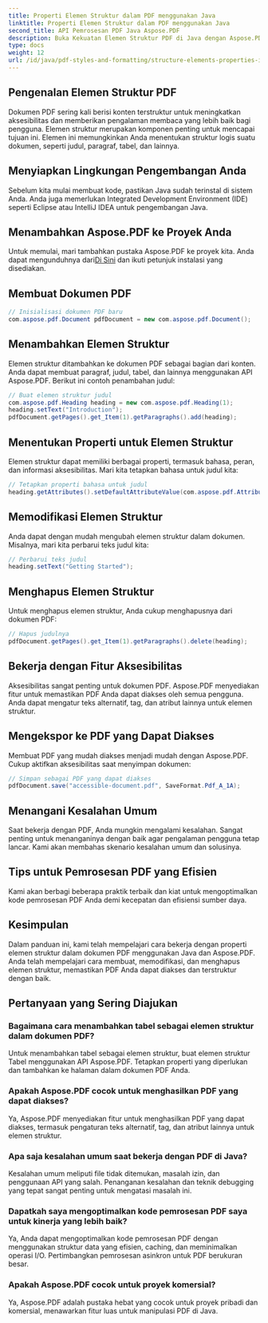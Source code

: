 ```yaml
---
title: Properti Elemen Struktur dalam PDF menggunakan Java
linktitle: Properti Elemen Struktur dalam PDF menggunakan Java
second_title: API Pemrosesan PDF Java Aspose.PDF
description: Buka Kekuatan Elemen Struktur PDF di Java dengan Aspose.PDF. Pelajari Cara Membuat, Memodifikasi, dan Mengoptimalkan PDF untuk Aksesibilitas.
type: docs
weight: 12
url: /id/java/pdf-styles-and-formatting/structure-elements-properties-in-pdf-using-java/
---
```


## Pengenalan Elemen Struktur PDF

Dokumen PDF sering kali berisi konten terstruktur untuk meningkatkan aksesibilitas dan memberikan pengalaman membaca yang lebih baik bagi pengguna. Elemen struktur merupakan komponen penting untuk mencapai tujuan ini. Elemen ini memungkinkan Anda menentukan struktur logis suatu dokumen, seperti judul, paragraf, tabel, dan lainnya.

## Menyiapkan Lingkungan Pengembangan Anda

Sebelum kita mulai membuat kode, pastikan Java sudah terinstal di sistem Anda. Anda juga memerlukan Integrated Development Environment (IDE) seperti Eclipse atau IntelliJ IDEA untuk pengembangan Java.

## Menambahkan Aspose.PDF ke Proyek Anda

 Untuk memulai, mari tambahkan pustaka Aspose.PDF ke proyek kita. Anda dapat mengunduhnya dari[Di Sini](https://releases.aspose.com/pdf/java/) dan ikuti petunjuk instalasi yang disediakan.

## Membuat Dokumen PDF

```java
// Inisialisasi dokumen PDF baru
com.aspose.pdf.Document pdfDocument = new com.aspose.pdf.Document();
```

## Menambahkan Elemen Struktur

Elemen struktur ditambahkan ke dokumen PDF sebagai bagian dari konten. Anda dapat membuat paragraf, judul, tabel, dan lainnya menggunakan API Aspose.PDF. Berikut ini contoh penambahan judul:

```java
// Buat elemen struktur judul
com.aspose.pdf.Heading heading = new com.aspose.pdf.Heading(1);
heading.setText("Introduction");
pdfDocument.getPages().get_Item(1).getParagraphs().add(heading);
```

## Menentukan Properti untuk Elemen Struktur

Elemen struktur dapat memiliki berbagai properti, termasuk bahasa, peran, dan informasi aksesibilitas. Mari kita tetapkan bahasa untuk judul kita:

```java
// Tetapkan properti bahasa untuk judul
heading.getAttributes().setDefaultAttributeValue(com.aspose.pdf.AttributeKeys.Lang, "en-US");
```

## Memodifikasi Elemen Struktur

Anda dapat dengan mudah mengubah elemen struktur dalam dokumen. Misalnya, mari kita perbarui teks judul kita:

```java
// Perbarui teks judul
heading.setText("Getting Started");
```

## Menghapus Elemen Struktur

Untuk menghapus elemen struktur, Anda cukup menghapusnya dari dokumen PDF:

```java
// Hapus judulnya
pdfDocument.getPages().get_Item(1).getParagraphs().delete(heading);
```

## Bekerja dengan Fitur Aksesibilitas

Aksesibilitas sangat penting untuk dokumen PDF. Aspose.PDF menyediakan fitur untuk memastikan PDF Anda dapat diakses oleh semua pengguna. Anda dapat mengatur teks alternatif, tag, dan atribut lainnya untuk elemen struktur.

## Mengekspor ke PDF yang Dapat Diakses

Membuat PDF yang mudah diakses menjadi mudah dengan Aspose.PDF. Cukup aktifkan aksesibilitas saat menyimpan dokumen:

```java
// Simpan sebagai PDF yang dapat diakses
pdfDocument.save("accessible-document.pdf", SaveFormat.Pdf_A_1A);
```

## Menangani Kesalahan Umum

Saat bekerja dengan PDF, Anda mungkin mengalami kesalahan. Sangat penting untuk menanganinya dengan baik agar pengalaman pengguna tetap lancar. Kami akan membahas skenario kesalahan umum dan solusinya.

## Tips untuk Pemrosesan PDF yang Efisien

Kami akan berbagi beberapa praktik terbaik dan kiat untuk mengoptimalkan kode pemrosesan PDF Anda demi kecepatan dan efisiensi sumber daya.

## Kesimpulan

Dalam panduan ini, kami telah mempelajari cara bekerja dengan properti elemen struktur dalam dokumen PDF menggunakan Java dan Aspose.PDF. Anda telah mempelajari cara membuat, memodifikasi, dan menghapus elemen struktur, memastikan PDF Anda dapat diakses dan terstruktur dengan baik.

## Pertanyaan yang Sering Diajukan

### Bagaimana cara menambahkan tabel sebagai elemen struktur dalam dokumen PDF?

Untuk menambahkan tabel sebagai elemen struktur, buat elemen struktur Tabel menggunakan API Aspose.PDF. Tetapkan properti yang diperlukan dan tambahkan ke halaman dalam dokumen PDF Anda.

### Apakah Aspose.PDF cocok untuk menghasilkan PDF yang dapat diakses?

Ya, Aspose.PDF menyediakan fitur untuk menghasilkan PDF yang dapat diakses, termasuk pengaturan teks alternatif, tag, dan atribut lainnya untuk elemen struktur.

### Apa saja kesalahan umum saat bekerja dengan PDF di Java?

Kesalahan umum meliputi file tidak ditemukan, masalah izin, dan penggunaan API yang salah. Penanganan kesalahan dan teknik debugging yang tepat sangat penting untuk mengatasi masalah ini.

### Dapatkah saya mengoptimalkan kode pemrosesan PDF saya untuk kinerja yang lebih baik?

Ya, Anda dapat mengoptimalkan kode pemrosesan PDF dengan menggunakan struktur data yang efisien, caching, dan meminimalkan operasi I/O. Pertimbangkan pemrosesan asinkron untuk PDF berukuran besar.

### Apakah Aspose.PDF cocok untuk proyek komersial?

Ya, Aspose.PDF adalah pustaka hebat yang cocok untuk proyek pribadi dan komersial, menawarkan fitur luas untuk manipulasi PDF di Java.